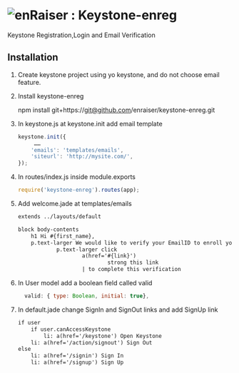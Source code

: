 ![enRaiser : ](https://www.enraiser.com/mod/enraiser/graphics/site_logo.png) Keystone-enreg
=====

Keystone Registration,Login and Email Verification

## Installation

1. Create keystone project using yo keystone, and do not choose email feature.
2. Install keystone-enreg

    npm install git+https://git@github.com/enraiser/keystone-enreg.git
3. In keystone.js at keystone.init add email template

    ```javascript
    keystone.init({
         ……
        'emails': 'templates/emails',
        'siteurl': 'http://mysite.com/',
    }); 
    ```
4. In routes/index.js inside module.exports 

    ```javascript
    require('keystone-enreg').routes(app);
    ```
5. Add welcome.jade  at templates/emails

    ```html
    extends ../layouts/default

    block body-contents
        h1 Hi #{first_name},
        p.text-larger We would like to verify your EmailID to enroll you on #{brand}:
                p.text-larger click
                        a(href='#{link}') 
                                strong this link
                        | to complete this verification
    ```
6. In User model add a boolean field called valid

    ```javascript
      valid: { type: Boolean, initial: true},
    ```
7. In default.jade change SignIn and SignOut links  and add SignUp link

    ```html
    if user
        if user.canAccessKeystone
            li: a(href='/keystone') Open Keystone
        li: a(href='/action/signout') Sign Out
    else
        li: a(href='/signin') Sign In
        li: a(href='/signup') Sign Up
    ```

